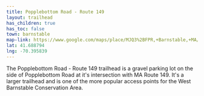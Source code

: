 ```yaml
---
title: Popplebottom Road - Route 149
layout: trailhead
has_children: true
has_toc: false
town: barnstable
map-link: https://www.google.com/maps/place/MJQ3%2BFPR,+Barnstable,+MA/
lat: 41.688794
lng: -70.395839
---
```

The Popplebottom Road - Route 149 trailhead is a gravel parking lot on the side of Popplebottom Road at it's intersection with MA Route 149. It's a larger trailhead and is one of the more popular access points for the West Barnstable Conservation Area.